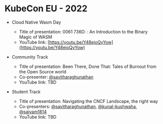 # KubeCon EU - 2022

- Cloud Native Wasm Day
  - Title of presentation: 0061 736D: : An Introduction to the Binary Magic of WASM
  - YouTube link: [https://youtu.be/Y48ejoQyYow](https://youtu.be/Y48ejoQyYow)

- Community Track
  - Title of presentation: Been There, Done That: Tales of Burnout from the Open Source world
  - Co-presenter: [@savitharaghunathan](https://github.com/savitharaghunathan)
  - YouTube link: TBD

- Student Track
  - Title of presentation: Navigating the CNCF Landscape, the right way
  - Co-presenters: [@savitharaghunathan](https://github.com/savitharaghunathan), [@kunal-kushwaha](https://github.com/kunal-kushwaha), [@saiyam1814](https://github.com/saiyam1814)
  - YouTube link: TBD
